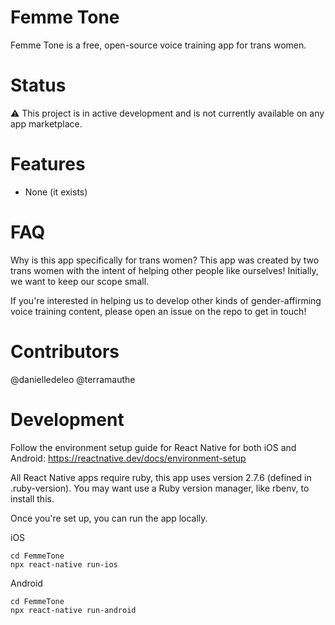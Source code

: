 # Femme Tone
Femme Tone is a free, open-source voice training app for trans women.

# Status
⚠️ This project is in active development and is not currently available on any app marketplace.

# Features
- None (it exists)

# FAQ
Why is this app specifically for trans women?
This app was created by two trans women with the intent of helping other people like ourselves! Initially, we want to keep our scope small.

If you're interested in helping us to develop other kinds of gender-affirming voice training content, please open an issue on the repo to get in touch!

# Contributors
@danielledeleo
@terramauthe

# Development
Follow the environment setup guide for React Native for both iOS and Android:
https://reactnative.dev/docs/environment-setup

All React Native apps require ruby, this app uses version 2.7.6 (defined in .ruby-version). You may want use a Ruby version manager, like rbenv, to install this.

Once you're set up, you can run the app locally.

iOS
```
cd FemmeTone
npx react-native run-ios
```

Android
```
cd FemmeTone
npx react-native run-android
```